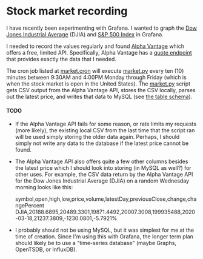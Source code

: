 # Stock market recording

I have recently been experimenting with Grafana.
I wanted to graph the [Dow Jones Industrial Average](https://en.wikipedia.org/wiki/Dow_Jones_Industrial_Average) (DJIA) and [S&P 500 Index](https://en.wikipedia.org/wiki/S%26P_500_Index) in Grafana.

I needed to record the values regularly and found [Alpha Vantage](https://www.alphavantage.co/) which offers a free, limited API.
Specifically, Alpha Vantage has a [quote endpoint](https://www.alphavantage.co/documentation/#latestprice) that provides exactly the data that I needed.

The cron job listed at [market.cron](market.cron) will execute [market.py](market.py) every ten (10) minutes between 9:30AM and 4:00PM Monday through Friday (which is when the stock market is open in the United States).
The [market.py](market.py) script gets CSV output from the Alpha Vantage API, stores the CSV locally, parses out the latest price, and writes that data to MySQL (see [the table schema](market.sql)).

#### TODO

- If the Alpha Vantage API fails for some reason, or rate limits my requests (more likely), the existing local CSV from the last time that the script ran will be used simply storing the older data again.
Perhaps, I should simply not write any data to the database if the latest price cannot be found.

- The Alpha Vantage API also offers quite a few other columns besides the latest price which I should look into storing (in MySQL as well?) for other uses. For example, the CSV data return by the Alpha Vantage API for the Dow Jones Industrial Average (DJIA) on a random Wednesday morning looks like this:

    symbol,open,high,low,price,volume,latestDay,previousClose,change,changePercent
    DJIA,20188.6895,20489.3301,19871.4492,20007.3008,199935488,2020-03-18,21237.3809,-1230.0801,-5.7921%

- I probably should not be using MySQL, but it was simplest for me at the time of creation. Since I'm using this with Grafana, the longer term plan should likely be to use a "time-series database" (maybe Graphs, OpenTSDB, or InfluxDB).
